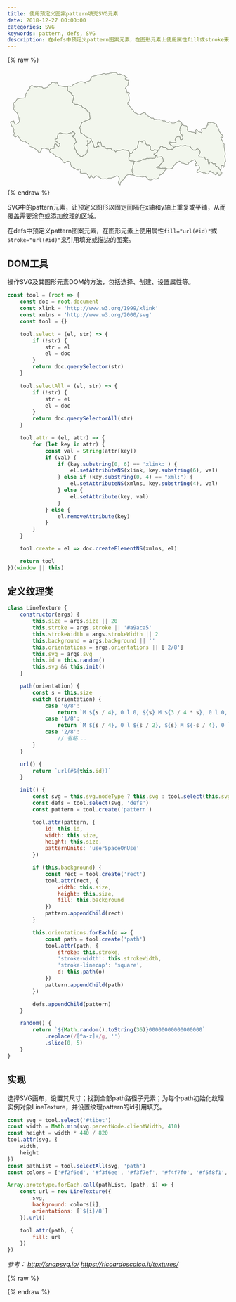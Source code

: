 ```yaml
---
title: 使用预定义图案pattern填充SVG元素
date: 2018-12-27 00:00:00
categories: SVG
keywords: pattern, defs, SVG
description: 在defs中预定义pattern图案元素，在图形元素上使用属性fill或stroke来引用填充或描边的图案
---
```


{% raw %}
<div class="scrollable-wrapper">
	<svg id="tibet" viewBox="0 0 820 440">
		<defs></defs>
		<g stroke="#83887c" stroke-width="2" transform="translate(10, 10)" fill="#f2f6ed">
			<path d="M779.93,363.16L781.97,356.67L782.5,349.04L783.37,344.63L787.29,343.93L791.26,351.61L793.44,348.53L792.75,344.25L796.27,340.65L795.55,334.97L799.04,330.51L798.26,325.8L797.63,319.67L795.81,313.03L796.43,307.38L797.78,302.7L797.45,298.24L796.47,293.53L794.99,288.34L794.82,283.65L793.72,276.79L793.05,271.87L793.65,265.73L790.48,261.74L787.61,255.48L784.68,249.66L781.71,245.72L780.85,241.33L784.22,239.8L787.54,241.36L790.11,236.27L787.35,232.75L784.25,230.08L781.38,227.21L778.3,222.76L774.52,217.26L773.52,210.1L769.55,203.26L766.21,197.84L764.85,192.85L761.26,190.55L757.29,188.03L751.47,186.04L748,184.84L743.28,186.38L738.74,186.04L734.3,185.38L732.3,188.51L733.34,194.81L730.27,195.3L729.36,201.91L727.01,205.37L723.65,206.91L717.72,206.83L712.23,208.81L708.9,209.86L710.08,214.88L711.56,220.02L709.5,223.47L705.85,221.71L702.3,221.32L698.94,219.62L695.47,216.28L691.38,211.44L686.81,215.56L688.56,220.37L688.34,227.4L685.06,223.44L679.93,221.94L673.71,221.74L669.91,219.68L662.93,219.64L659.17,217.73L656.63,211.22L658.03,206.88L656.22,200.9L653.34,197.9L643.6,196.43L637.75,192.71L635.06,197.16L631.12,199.83L630.53,204.44L628.91,209.63L628.57,215.24L632.04,218.91L631.21,224.82L633.81,228.75L637.44,231.5L636.84,235.53L640.05,238.51L640.38,246.4L635.34,249.26L631.06,248.27L630.6,243.91L630.25,239.2L626.27,238.98L624.91,235.44L621.86,237.1L617.98,239.39L614.41,241.17L613.05,245.04L611.76,249.75L613.68,253.93L615.01,259.21L610.75,260.12L606.29,260.14L602.15,260.41L598.48,259.59L595.27,258.51L591.98,257.7L588.49,259.23L591.3,264.28L595.76,269.31L600.37,271.53L603.86,274.46L607.79,277.45L611.84,275.03L616.07,273.15L621.62,274.1L626.03,273.2L629.78,271.46L633.62,272L636.99,272.24L640.79,273.13L645.18,270.82L650.69,270.31L654.91,272.61L658.47,272.16L662,272.33L665.53,273.45L668.83,276.36L671.1,279.93L675.23,284.87L679.02,287.98L682.74,287.88L686.49,289.01L690.34,285.41L693.93,282.71L698,284.74L701.87,288.24L704.09,292.83L704.48,297.11L702.22,301.06L700.47,304.67L698.92,308.45L700.84,311.65L703.43,313.97L707.64,313.63L710.69,315.16L715.69,314.16L721.11,313.67L722.68,319.31L726.28,322.93L730.13,323.67L732.77,321.63L733.59,328.23L734.86,333.98L735.22,337.95L738.94,338.34L740.23,332.22L745.72,332.11L749.43,335.97L752.5,338.53L757.13,338.16L762.86,338.34L762.43,341.97L760.57,343.24L763.04,348.17L766.58,347.76L769.78,351.41L773.87,353.65L776.01,358.64L779.93,363.16z"></path>
			<path d="M549.47,287.6L544.52,287.92L539.56,287.16L534.93,285.99L531.41,289.31L527.81,289.58L524.44,289.98L521.37,286.19L518.97,280.08L520.7,275.52L518.57,271.17L515.23,268.25L511.12,268.5L506.97,268.97L503.24,264.37L501.53,258.83L500.65,254.39L496.9,252.49L492.52,254.26L489.28,258.06L484.31,255.18L478.86,253.66L476.1,257.29L475.37,262.8L474.02,267.46L471.91,272.75L472.87,277.46L470.18,280.27L466.56,281.9L462.52,285.15L457.36,287.96L454.8,293.66L451.4,299.37L446.84,300.79L443.31,298.85L442.03,303.42L443.27,309.22L441.44,313.16L439.8,316.74L440.25,322.9L443.58,326.75L447.1,328.25L450.94,327.98L456.14,328.21L460.12,329.57L463.01,330.52L466.54,332.23L470.94,331.34L474.43,329.1L478.36,328.45L483.78,327.23L488.9,324.56L493.18,321.42L500.5,320.86L504.34,320.05L508.06,318.22L512.8,319.16L518.19,318.23L522.42,317.84L526.52,318.7L531.6,318.17L535.85,318L539.57,314.92L539.94,310.58L539.41,307.49L535.68,305.91L532.82,302.79L536.43,300.68L539.82,299.17L542.35,296.57L546.33,293.8L549.47,287.6z"></path>
			<path d="M384.88,0L379.38,0.55L376.15,1.98L369.65,2.33L366.2,4.56L361.95,4.5L354.38,6.02L350.3,3.82L345.48,3.88L338.94,7.02L333.72,7.87L327.83,8.93L322.9,8.88L318.47,11.54L313.94,12.24L308.98,13.42L302.62,15.63L300.47,21.63L297.28,24.03L296.88,29.26L293,31.73L287.01,33.2L281.2,35.21L278.2,39.26L274.68,36.88L269.75,34.83L262.67,34.03L255.28,35.52L250.77,38.07L244.54,40.8L234.42,45.54L228.53,50.56L222.62,52.47L217.7,50.36L212.99,52.64L212.67,60.46L213.79,67.87L218.54,72.24L222.56,74.08L226.97,75.88L227.66,81.55L231.81,84.63L236.44,87.76L235.35,94.21L233.64,101.42L231.52,106.96L232.17,112.09L235.79,114.25L239.78,118.09L244.45,118.82L249.61,118.9L254.43,121.16L259,122.62L263.7,122.1L266.39,126.89L271.07,130.58L274.66,132.9L279.28,134.64L283.75,137.66L285.11,141.52L287.41,145.01L292.18,146.99L294.77,151.49L294.93,157.92L295.54,164.59L296.89,171.03L293.06,173.55L289.94,176.38L283.56,177.8L278.66,179.67L273.19,181.98L268.67,184.4L265.34,186.5L264.05,190.52L262.53,195.7L259.89,200.54L258.1,205.69L260.78,210.04L260.97,217.36L261.44,223.68L265.37,224.82L268.85,227.86L273.2,229.82L276.92,233.43L279.43,237.75L284.76,240.18L289.51,242.47L292.78,243.75L297.37,244.62L300.3,247L301.27,252.18L305.19,256.41L307.47,263.11L309.76,269.54L310.83,275.87L315.6,279.38L320.6,278.49L320.99,275.2L325.57,274.02L329.62,275.14L328.54,270.82L324.69,268.57L323.42,263.82L324.12,259.37L328.94,258.2L331.62,261.43L335.5,257.73L336.94,262.13L338.55,268.08L340.21,273.7L347.39,274.82L352.05,276.21L353.46,280.77L357.11,282.42L360.63,283.4L364.85,281.98L370.66,282.27L374.28,282.41L376.06,285.86L380.24,288.47L385.57,287.95L389.33,291.89L391.3,294.88L395.92,290.01L400.64,289.16L404.88,289.35L409.01,288.63L413.75,286.97L418.43,286.34L423.07,287.87L427.63,287.72L431.82,288.7L435.7,289.42L438.73,291.4L441.48,294.54L443.31,298.85L446.84,300.79L451.4,299.37L454.8,293.66L457.36,287.96L462.52,285.15L466.56,281.9L470.18,280.27L472.87,277.46L471.91,272.75L474.02,267.46L475.37,262.8L476.1,257.29L478.86,253.66L484.31,255.18L489.28,258.06L492.52,254.26L496.9,252.49L500.65,254.39L501.53,258.83L503.24,264.37L506.97,268.97L511.12,268.5L515.23,268.25L518.57,271.17L520.7,275.52L518.97,280.08L521.37,286.19L524.44,289.98L527.81,289.58L531.41,289.31L534.93,285.99L539.56,287.16L544.52,287.92L549.47,287.6L553.63,283.7L555.83,277.01L559.64,273.41L564.31,273.2L566.6,276.95L569.79,280.03L573.43,277.79L578.16,278.33L580.93,282.93L585.61,285.68L589.07,285.72L593.45,285.82L597.52,284.65L602.01,285.05L605.58,281.74L607.79,277.45L603.86,274.46L600.37,271.53L595.76,269.31L591.3,264.28L588.49,259.23L591.98,257.7L595.27,258.51L598.48,259.59L602.15,260.41L606.29,260.14L610.75,260.12L615.01,259.21L613.68,253.93L611.76,249.75L613.05,245.04L614.41,241.17L617.98,239.39L621.86,237.1L624.91,235.44L626.27,238.98L630.25,239.2L630.6,243.91L631.06,248.27L635.34,249.26L640.38,246.4L640.05,238.51L636.84,235.53L637.44,231.5L633.81,228.75L631.21,224.82L632.04,218.91L628.57,215.24L628.91,209.63L630.53,204.44L631.12,199.83L635.06,197.16L637.75,192.71L636.5,187.56L632.96,184.78L629.91,181.23L625.87,179.05L622.07,181.3L617.79,183.15L612.82,185.53L609.43,186.91L603.55,187.42L598.83,187.21L596.26,184.68L590.74,182.47L587.78,185.02L582.64,184.8L578.81,184.02L574.67,180.01L570.35,178.92L566.61,180.05L563.79,175.39L558.84,176.23L553.71,174.54L548.2,175.24L542.81,174.31L538.62,174.38L534.03,173.38L530.68,169.13L525.14,170.52L521.52,168.16L518.61,165.45L508.34,159.7L505.02,156.74L501.79,150.74L495.21,148.83L492.4,151.84L487.66,152.69L482.02,156.51L476.09,156.63L469.78,152.43L466.46,150.85L463.17,150.7L457.94,144.86L455.87,138.49L452.42,135.97L448.83,134.57L447.6,129.98L444.97,127.2L439.92,121.87L436.59,118.11L435.71,112.4L440.34,108.8L442.38,102.06L441.11,96.87L441.14,91.27L439.69,87.46L438.99,82.43L442.45,79.08L441.23,75.06L437.69,74.04L433.46,74.75L432.09,69.24L431.13,64.04L427.21,59.02L429.41,54.95L432.26,51.79L435.28,50.08L437.95,44.78L438.06,38.89L439.29,33.32L440.3,29.33L435.89,29.68L430.59,28.55L426.2,25.59L427.11,21.48L433.6,17.93L428.49,15.19L424.06,11.51L419.41,9.11L415.32,9.93L411.06,7.34L407.46,6.06L403.97,5.61L401.14,7.81L397.61,4.8L394.17,1.67L389.67,0.19L384.88,0L384.88,0z"></path>
			<path d="M164.17,37.61L159.9,36.63L156.2,36.33L153.2,39.52L151.39,43.46L147.21,45.84L141.97,48.44L140.21,53.95L136.08,55.87L131.86,56.89L128.03,58.27L122.77,58.66L119.23,54.84L114.69,53.86L109.14,53.43L105.31,51.6L102.25,53.11L98.08,54.73L94.85,53.59L91.6,54.11L88.23,52.47L83.44,49.57L78.83,49.38L73.43,54.78L73.81,59.84L70.79,62.99L67.06,65.77L63.85,68.93L61.82,75.21L57.84,78.55L57.97,85.53L56.43,91.75L53.53,94.46L50.07,95.03L45.41,95.23L38.82,96.14L32.51,96.77L25.91,98.93L22.72,104.08L19.83,109.21L14.98,111.6L12.11,115.06L13.99,121.09L14.63,127.27L12.59,133.48L17.13,142.13L21.66,146.17L24.92,149.46L27.58,153.18L29.71,156.47L30.12,162.84L32.53,166.79L33.44,172.97L34.73,178.06L34.78,182.18L32.46,185.15L28.5,188.63L23.27,192.43L18.73,190.49L15.4,186.33L13.83,179.65L8.88,180.77L4.66,181.59L0.96,183.98L2.6,187.67L3.58,192.75L6.4,198.57L8.84,202.06L11.98,205.36L14.32,211.2L13.04,219.84L16.14,225.21L13.94,231.21L15.09,236.41L19.32,239.93L23.99,236.98L26.95,234.09L30.23,236.62L32.97,240.91L35.86,246.4L39.07,249.39L42.26,253.16L45.8,256.05L49.12,255.61L52.48,254.67L56.01,255.51L59.73,258.84L63.29,260.83L67.58,263.37L70.84,267.16L70.59,271.22L74.25,274.34L79.23,276.36L84.31,278.24L88.56,279.83L92.32,282.92L97.48,286.12L101.77,288.53L104.34,294.25L108.71,298.21L111.9,294.45L115.59,289.92L116.67,285.65L117.16,281.33L121.55,281.61L124.69,279.78L128.08,280.36L131.88,281.84L135.31,282.79L138.83,283.75L143.34,284.7L145.81,288.92L149.39,285.81L151.62,280.71L156.31,281.35L163.07,281.81L163.49,276.27L164.76,271.54L165.36,265.95L170.02,265.18L174.58,269.77L176,274.05L179.71,275.39L183.22,271.81L184.64,267.2L183.11,263.17L179.22,261.88L176.55,258.51L172.96,257.47L169.04,254.4L166.56,248.53L170.51,247.17L174.91,245.18L176.17,241.5L175.82,236.71L176.65,231.97L180.13,227.29L184.77,223.59L188.88,224.81L193.6,226.39L197.47,227.39L203.08,227.21L208.31,228.03L213.29,227.58L217.3,226.04L220.92,225.38L224.24,223.85L229.86,224.15L231.66,218.13L234.93,221.9L238.23,222.95L240.95,225.31L238.84,231.14L232.75,233.56L231.16,238.38L236.19,240.29L238.43,244.55L241.13,246.3L242.79,252.31L245.08,258.11L241.87,261.32L239.73,264.31L237.19,267.91L236.34,272.3L238.76,276.38L239.53,280.97L241.01,284.6L243.69,287.99L244.98,291.84L245.67,297.3L251.01,301.85L254.73,306.15L258.13,308.9L262.48,311.64L266.99,312.51L270.21,309.96L272.26,306.08L276.71,307.09L278.68,303.53L282.09,301.49L285.12,298.2L286.13,293.93L286.66,288.09L289.44,283.52L289.58,277.69L288.17,272.62L284.1,270.55L286.64,268.54L287.56,264.84L289.69,259.63L291.33,264.33L295.42,262.38L296.6,257.38L298.61,253.84L298.61,253.84L301.27,252.18L300.3,247L297.37,244.62L292.78,243.75L289.51,242.47L284.76,240.18L279.43,237.75L276.92,233.43L273.2,229.82L268.85,227.86L265.37,224.82L261.44,223.68L260.97,217.36L260.78,210.04L258.1,205.69L259.89,200.54L262.53,195.7L264.05,190.52L265.34,186.5L268.67,184.4L273.19,181.98L278.66,179.67L283.56,177.8L289.94,176.38L293.06,173.55L296.89,171.03L295.54,164.59L294.93,157.92L294.77,151.49L292.18,146.99L287.41,145.01L285.11,141.52L283.75,137.66L279.28,134.64L274.66,132.9L271.07,130.58L266.39,126.89L263.7,122.1L259,122.62L254.43,121.16L249.61,118.9L244.45,118.82L239.78,118.09L235.79,114.25L232.17,112.09L231.52,106.96L233.64,101.42L235.35,94.21L236.44,87.76L231.81,84.63L227.66,81.55L226.97,75.88L222.56,74.08L218.54,72.24L213.79,67.87L212.67,60.46L212.99,52.64L208.72,52.86L202.94,53.19L197.5,52.34L192.4,51.5L188.67,50.53L184.2,51.25L181.06,48.94L178.01,47.01L177.2,43.05L175.14,38.37L168.74,38.82L164.17,37.61zM286.55,256.5L285.68,252.86L289.84,250.78L289.84,250.78L285.69,252.86L286.55,256.49L289.52,259.45L286.55,256.5z"></path>
			<path d="M650.69,270.31L645.18,270.82L640.79,273.13L636.99,272.24L633.62,272L629.78,271.46L626.03,273.2L621.62,274.1L616.07,273.15L611.84,275.03L607.79,277.45L605.58,281.74L602.01,285.05L597.52,284.65L593.45,285.82L589.07,285.72L585.61,285.68L580.93,282.93L578.16,278.33L573.43,277.79L569.79,280.03L566.6,276.95L564.31,273.2L559.64,273.41L555.83,277.01L553.63,283.7L549.47,287.6L546.33,293.8L542.35,296.57L539.82,299.17L536.43,300.68L532.82,302.79L535.68,305.91L539.41,307.49L544.7,309.91L545.23,315.59L548.97,313.75L553.13,313.62L557.04,313.08L560.81,312.26L563.96,315.59L566.29,318.94L567.47,323.73L567.45,328.76L565.06,332.54L562.03,335.83L558.97,338.26L556.38,340.67L555.33,344.83L551.63,347.74L545.99,349.52L542.41,351.99L545.68,353.81L550,353.34L554.41,354.36L559.07,355.78L562.97,354.79L566.36,355.15L570.56,355.1L576.65,354.66L582.99,357.46L589.32,357.98L593.34,357.42L596.81,356.35L600.81,356.16L602.88,351.41L605.35,347.97L609.17,343.65L611.4,339.46L614.18,336.98L617.21,335.49L620.17,333.42L624.16,332.39L626.9,328.79L630.41,330.16L633.89,334.59L637.9,335.81L643.04,336.81L648.61,338.44L652.02,340.12L658.43,341.11L661.68,336.91L663.45,333.22L667.76,330.83L672.49,327.84L675.78,326.08L679.39,325.42L682.72,323.16L686.07,326.42L687.8,330.53L691.54,334.21L689.07,337.04L685.91,339.75L686.49,344.82L689.27,345.75L692.82,342.58L698.88,342.87L701.08,348.32L702.82,354.03L698.98,357.69L696.04,361.58L693.59,364.3L691.43,368.81L695.62,370.92L699.08,368.67L704.91,367.04L709.5,369.73L714.6,370.97L717.63,372.9L721.71,371.71L727.26,374.51L732.51,376.47L736.64,373.8L737.52,370.1L740.03,365.3L744.32,365.61L747.65,369.41L751.59,371.71L755.59,373.27L757.66,376.66L761.76,379.57L765.8,376.51L766.98,371.47L771.03,374.93L772.23,380.2L775.61,381.01L779.98,379.48L784.08,376.59L785.14,370.56L781.73,366.93L779.93,363.16L776.01,358.64L773.87,353.65L769.78,351.41L766.58,347.76L763.04,348.17L760.57,343.24L762.43,341.97L762.86,338.34L757.13,338.16L752.5,338.53L749.43,335.97L745.72,332.11L740.23,332.22L738.94,338.34L735.22,337.95L734.86,333.98L733.59,328.23L732.77,321.63L730.13,323.67L726.28,322.93L722.68,319.31L721.11,313.67L715.69,314.16L710.69,315.16L707.64,313.63L703.43,313.97L700.84,311.65L698.92,308.45L700.47,304.67L702.22,301.06L704.48,297.11L704.09,292.83L701.87,288.24L698,284.74L693.93,282.71L690.34,285.41L686.49,289.01L682.74,287.88L679.02,287.98L675.23,284.87L671.1,279.93L668.83,276.36L665.53,273.45L662,272.33L658.47,272.16L654.91,272.61L650.69,270.31z"></path>
			<path d="M545.23,315.59L544.7,309.91L539.41,307.49L539.94,310.58L539.57,314.92L535.85,318L531.6,318.17L526.52,318.7L522.42,317.84L518.19,318.23L512.8,319.16L508.06,318.22L504.34,320.05L500.5,320.86L493.18,321.42L488.9,324.56L483.78,327.23L478.36,328.45L474.43,329.1L470.94,331.34L466.54,332.23L463.01,330.52L460.12,329.57L458.96,334.89L457.52,339.39L456.22,342.9L454.54,348.67L454.7,354.43L452.11,359.08L452.29,365.92L453.83,371.51L456.56,375.28L453.12,379.78L458.69,380.6L462.59,383.46L466.44,384.69L471.1,385.47L476.23,384.6L482.58,385.46L486.83,386.59L490.61,387.33L495.54,386.29L500.11,384.88L504.64,387.73L509.07,392.18L511.29,396.13L515.57,397.66L521.53,398.69L527.19,396.6L533.1,393.6L538.16,394.96L544.01,394.42L548.34,391.79L552.17,389.28L552.33,384.07L554.27,379.95L558.45,379.04L561.69,377.06L564.21,374.64L568.36,372.18L571.16,366.77L575.03,362.08L578.94,359.45L582.99,357.46L576.65,354.66L570.56,355.1L566.36,355.15L562.97,354.79L559.07,355.78L554.41,354.36L550,353.34L545.68,353.81L542.41,351.99L545.99,349.52L551.63,347.74L555.33,344.83L556.38,340.67L558.97,338.26L562.03,335.83L565.06,332.54L567.45,328.76L567.47,323.73L566.29,318.94L563.96,315.59L560.81,312.26L557.04,313.08L553.13,313.62L548.97,313.75L545.23,315.59z"></path>
			<path d="M407.8,416.48L408.45,411.45L409.55,407.08L413.45,403.89L416.82,400.81L418.53,397.55L421.45,394L425.4,390.76L428.41,385.2L432.16,381.22L435.37,379.6L439.39,378.3L443.85,378.23L447.61,379.49L453.12,379.78L456.56,375.28L453.83,371.51L452.29,365.92L452.11,359.08L454.7,354.43L454.54,348.67L456.22,342.9L457.52,339.39L458.96,334.89L460.12,329.57L456.14,328.21L450.94,327.98L447.1,328.25L443.58,326.75L440.25,322.9L439.8,316.74L441.44,313.16L443.27,309.22L442.03,303.42L443.31,298.85L441.48,294.54L438.73,291.4L435.7,289.42L431.82,288.7L427.63,287.72L423.07,287.87L418.43,286.34L413.75,286.97L409.01,288.63L404.88,289.35L400.64,289.16L395.92,290.01L391.3,294.88L389.33,291.89L385.57,287.95L380.24,288.47L376.06,285.86L374.28,282.41L370.66,282.27L364.85,281.98L360.63,283.4L357.11,282.42L353.46,280.77L352.05,276.21L347.39,274.82L340.21,273.7L338.55,268.08L336.94,262.13L335.5,257.73L331.62,261.43L328.94,258.2L324.12,259.37L323.42,263.82L324.69,268.57L328.54,270.82L329.62,275.14L325.57,274.02L320.99,275.2L320.6,278.49L315.6,279.38L310.83,275.87L309.76,269.54L307.47,263.11L305.19,256.41L301.27,252.18L298.61,253.84L296.61,257.38L295.42,262.38L291.33,264.33L289.69,259.63L287.56,264.84L286.64,268.54L284.1,270.55L288.17,272.62L289.58,277.69L289.44,283.52L286.66,288.09L286.13,293.93L285.12,298.2L282.09,301.49L278.68,303.53L276.71,307.09L272.26,306.08L270.21,309.96L266.99,312.51L262.48,311.64L258.13,308.9L254.73,306.15L251.01,301.85L245.67,297.3L244.98,291.84L243.69,287.99L241.01,284.6L239.53,280.97L238.76,276.38L236.34,272.3L237.19,267.91L239.73,264.31L241.87,261.32L245.08,258.11L242.79,252.31L241.13,246.3L238.43,244.55L236.19,240.29L231.16,238.38L232.75,233.56L238.84,231.14L240.95,225.31L238.23,222.95L234.93,221.9L231.66,218.13L229.86,224.15L224.24,223.85L220.92,225.38L217.3,226.04L213.29,227.58L208.31,228.03L203.08,227.21L197.47,227.39L193.6,226.39L188.88,224.81L184.77,223.59L180.13,227.29L176.65,231.97L175.82,236.71L176.17,241.5L174.91,245.18L170.51,247.17L166.56,248.53L169.04,254.4L172.96,257.47L176.55,258.51L179.22,261.88L183.11,263.17L184.64,267.2L183.22,271.81L179.71,275.39L176,274.05L174.58,269.77L170.02,265.18L165.36,265.95L164.76,271.54L163.49,276.27L163.07,281.81L156.31,281.35L151.62,280.71L149.39,285.81L145.81,288.92L146.61,293.96L150.54,296.51L154.61,298.31L158.62,300.47L162.05,302.54L164.36,305.64L167.43,307.89L171.56,312.26L175.53,312.92L178.83,314.11L181.86,315.88L185.39,316.67L188.71,319.59L192.53,323.59L194.83,328.2L197.16,331.67L199.48,334.39L202.92,335.32L206.98,332.39L211.17,329.7L215.66,329.5L220.68,331.24L223.76,333.8L224.05,338.62L226.06,343.15L226.64,347.83L231.33,349.97L234.76,353.91L239.41,354.94L243.92,358.54L251.24,361.5L254.72,360.65L258.34,357.68L262.15,359.84L262.13,363.94L260.03,367.01L260.46,371.88L264.29,373.33L269.6,374.05L274.29,372.66L277.58,374.06L281.89,372.28L284.35,376.01L287.49,379.32L290.09,383.78L292.14,387.56L294.79,391.07L297.87,388.3L298.01,383.28L300.88,380.84L302.58,386.18L306.11,388.94L309.27,390.55L312.69,389.52L315.35,384.72L320.34,382.87L323.25,384.6L326.32,386.47L330.02,388.48L333.3,389.58L337.19,393.27L341.77,394.4L345.2,394.41L350.12,394.05L355.55,394.28L359.52,395.17L363.92,391.53L370.07,391.34L375.26,391.34L378.95,389.2L382.5,388.76L387.19,387.34L391.96,384.76L395.24,382.7L400.06,384.43L403.52,388.42L405.05,392.72L404.14,398.56L402.98,402.76L401.41,407.01L401.55,410.92L403.78,414.1L407.8,416.48L407.8,416.48z"></path>
		</g>
	</svg>
</div>
{% endraw %}

SVG中的pattern元素，让预定义图形以固定间隔在x轴和y轴上重复或平铺，从而覆盖需要涂色或添加纹理的区域。

在defs中预定义pattern图案元素，在图形元素上使用属性`fill="url(#id)"`或`stroke="url(#id)"`来引用填充或描边的图案。

## DOM工具

操作SVG及其图形元素DOM的方法，包括选择、创建、设置属性等。

``` JavaScript
const tool = (root => {
    const doc = root.document
    const xlink = 'http://www.w3.org/1999/xlink'
    const xmlns = 'http://www.w3.org/2000/svg'
    const tool = {}

    tool.select = (el, str) => {
        if (!str) {
            str = el
            el = doc
        }
        return doc.querySelector(str)
    }

    tool.selectAll = (el, str) => {
        if (!str) {
            str = el
            el = doc
        }
        return doc.querySelectorAll(str)
    }

    tool.attr = (el, attr) => {
        for (let key in attr) {
            const val = String(attr[key])
            if (val) {
                if (key.substring(0, 6) == 'xlink:') {
                    el.setAttributeNS(xlink, key.substring(6), val)
                } else if (key.substring(0, 4) == "xml:") {
                    el.setAttributeNS(xmlns, key.substring(4), val)
                } else {
                    el.setAttribute(key, val)
                }
            } else {
                el.removeAttribute(key)
            }
        }
    }

    tool.create = el => doc.createElementNS(xmlns, el)

    return tool
})(window || this)
```

## 定义纹理类

``` JavaScript
class LineTexture {
    constructor(args) {
        this.size = args.size || 20
        this.stroke = args.stroke || '#a9aca5'
        this.strokeWidth = args.strokeWidth || 2
        this.background = args.background || ''
        this.orientations = args.orientations || ['2/8']
        this.svg = args.svg
        this.id = this.random()
        this.svg && this.init()
    }

    path(orientation) {
        const s = this.size
        switch (orientation) {
            case '0/8':
                return `M ${s / 4}, 0 l 0, ${s} M ${3 / 4 * s}, 0 l 0, ${s}`
            case '1/8':
                return `M ${s / 4}, 0 l ${s / 2}, ${s} M ${-s / 4}, 0 l ${s / 2}, ${s} M ${s * 3 / 4}, 0 l ${s / 2}, ${s}`
            case '2/8':
                // 省略...
        }
    }

    url() {
        return `url(#${this.id})`
    }

    init() {
        const svg = this.svg.nodeType ? this.svg : tool.select(this.svg)
        const defs = tool.select(svg, 'defs')
        const pattern = tool.create('pattern')

        tool.attr(pattern, {
            id: this.id,
            width: this.size,
            height: this.size,
            patternUnits: 'userSpaceOnUse'
        })

        if (this.background) {
            const rect = tool.create('rect')
            tool.attr(rect, {
                width: this.size,
                height: this.size,
                fill: this.background
            })
            pattern.appendChild(rect)
        }

        this.orientations.forEach(o => {
            const path = tool.create('path')
            tool.attr(path, {
                stroke: this.stroke,
                'stroke-width': this.strokeWidth,
                'stroke-linecap': 'square',
                d: this.path(o)
            })
            pattern.appendChild(path)
        })

        defs.appendChild(pattern)
    }

    random() {
        return `${Math.random().toString(36)}00000000000000000`
            .replace(/[^a-z]+/g, '')
            .slice(0, 5)
    }
}
```

## 实现

选择SVG画布，设置其尺寸；找到全部path路径子元素；为每个path初始化纹理实例对象LineTexture，并设置纹理pattern的id引用填充。

``` JavaScript
const svg = tool.select('#tibet')
const width = Math.min(svg.parentNode.clientWidth, 410)
const height = width * 440 / 820
tool.attr(svg, {
    width,
    height
})
const pathList = tool.selectAll(svg, 'path')
const colors = ['#f2f6ed', '#f3f6ee', '#f3f7ef', '#f4f7f0', '#f5f8f1', '#f5f8f2', '#f6f9f3']

Array.prototype.forEach.call(pathList, (path, i) => {
    const url = new LineTexture({
        svg,
        background: colors[i],
        orientations: [`${i}/8`]
    }).url()

    tool.attr(path, {
        fill: url
    })
})
```

<cite>参考：
http://snapsvg.io/
https://riccardoscalco.it/textures/</cite>


{% raw %}
<script>
const tool = (root => {
    const doc = root.document
    const xlink = 'http://www.w3.org/1999/xlink'
    const xmlns = 'http://www.w3.org/2000/svg'
    const tool = {}

    tool.select = (el, str) => {
        if (!str) {
            str = el
            el = doc
        }
        return doc.querySelector(str)
    }

    tool.selectAll = (el, str) => {
        if (!str) {
            str = el
            el = doc
        }
        return doc.querySelectorAll(str)
    }

    tool.attr = (el, attr) => {
        for (let key in attr) {
            const val = String(attr[key])
            if (val) {
                if (key.substring(0, 6) == 'xlink:') {
                    el.setAttributeNS(xlink, key.substring(6), val)
                } else if (key.substring(0, 4) == "xml:") {
                    el.setAttributeNS(xmlns, key.substring(4), val)
                } else {
                    el.setAttribute(key, val)
                }
            } else {
                el.removeAttribute(key)
            }
        }
    }

    tool.create = el => doc.createElementNS(xmlns, el)

    return tool
})(window || this)


class LineTexture {
    constructor(args) {
        this.size = args.size || 20
        this.stroke = args.stroke || '#a9aca5'
        this.strokeWidth = args.strokeWidth || 2
        this.background = args.background || ''
        this.orientations = args.orientations || ['2/8']
        this.svg = args.svg
        this.id = this.random()
        this.svg && this.init()
    }

    path(orientation) {
        const s = this.size
        switch (orientation) {
            case '0/8':
                return `M ${s / 4}, 0 l 0, ${s} M ${3 / 4 * s}, 0 l 0, ${s}`
            case '1/8':
                return `M ${s / 4}, 0 l ${s / 2}, ${s} M ${-s / 4}, 0 l ${s / 2}, ${s} M ${s * 3 / 4}, 0 l ${s / 2}, ${s}`
            case '2/8':
                return `M 0, ${s} l ${s}, ${-s} M ${-s / 4}, ${s / 4} l ${s / 2}, ${-s / 2} M ${3 / 4 * s}, ${5 / 4 * s} l ${s / 2}, ${-s / 2}`
            case '3/8':
                return `M 0, ${3 / 4 * s} l ${s}, ${-s / 2} M 0, ${s / 4} l ${s}, ${-s / 2} M 0, ${s * 5 / 4} l ${s}, ${-s / 2}`
            case '4/8':
                return `M 0, ${s / 4} l ${s}, 0 M 0, ${3 / 4 * s} l ${s}, 0`
            case '5/8':
                return `M 0, ${-s / 4} l ${s}, ${s / 2} M 0, ${s / 4} l ${s}, ${s / 2} M 0, ${s * 3 / 4} l ${s}, ${s / 2}`
            case '6/8':
                return `M 0, 0 l ${s}, ${s} M ${-s / 4}, ${3 / 4 * s} l ${s / 2}, ${s / 2} M ${s * 3 / 4}, ${-s / 4} l ${s / 2}, ${s / 2}`
            case '7/8':
                return `M ${-s / 4}, 0 l ${s / 2}, ${s} M ${s / 4}, 0 l ${s / 2}, ${s} M ${s * 3 / 4}, 0 l ${s / 2}, ${s}`
            default:
                return `M ${s / 2}, 0 l 0, ${s}`
        }
    }

    url() {
        return `url(#${this.id})`
    }

    init() {
        const svg = this.svg.nodeType ? this.svg : tool.select(this.svg)
        const defs = tool.select(svg, 'defs')
        const pattern = tool.create('pattern')

        tool.attr(pattern, {
            id: this.id,
            width: this.size,
            height: this.size,
            patternUnits: 'userSpaceOnUse'
        })

        if (this.background) {
            const rect = tool.create('rect')
            tool.attr(rect, {
                width: this.size,
                height: this.size,
                fill: this.background
            })
            pattern.appendChild(rect)
        }

        this.orientations.forEach(o => {
            const path = tool.create('path')
            tool.attr(path, {
                stroke: this.stroke,
                'stroke-width': this.strokeWidth,
                'stroke-linecap': 'square',
                d: this.path(o)
            })
            pattern.appendChild(path)
        })

        defs.appendChild(pattern)
    }

    random() {
        return `${Math.random().toString(36)}00000000000000000`
            .replace(/[^a-z]+/g, '')
            .slice(0, 5)
    }
}


const svg = tool.select('#tibet')
const width = Math.min(svg.parentNode.clientWidth, 410)
const height = width * 440 / 820
tool.attr(svg, {
    width,
    height
})
const pathList = tool.selectAll(svg, 'path')
const colors = ['#f2f6ed', '#f3f6ee', '#f3f7ef', '#f4f7f0', '#f5f8f1', '#f5f8f2', '#f6f9f3']

Array.prototype.forEach.call(pathList, (path, i) => {
    const url = new LineTexture({
        svg,
        background: colors[i],
        orientations: [`${i}/8`]
    }).url()

    tool.attr(path, {
        fill: url
    })
})
</script>
{% endraw %}

